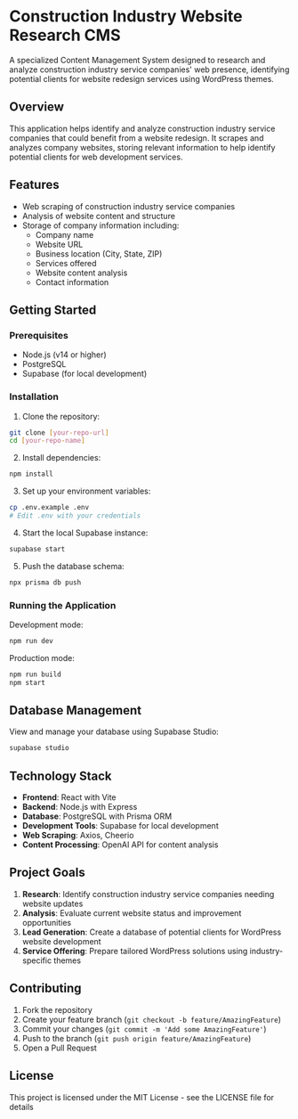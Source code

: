 # Construction Industry Website Research CMS

A specialized Content Management System designed to research and analyze construction industry service companies' web presence, identifying potential clients for website redesign services using WordPress themes.

## Overview

This application helps identify and analyze construction industry service companies that could benefit from a website redesign. It scrapes and analyzes company websites, storing relevant information to help identify potential clients for web development services.

## Features

- Web scraping of construction industry service companies
- Analysis of website content and structure
- Storage of company information including:
  - Company name
  - Website URL
  - Business location (City, State, ZIP)
  - Services offered
  - Website content analysis
  - Contact information

## Getting Started

### Prerequisites

- Node.js (v14 or higher)
- PostgreSQL
- Supabase (for local development)

### Installation

1. Clone the repository:
```bash
git clone [your-repo-url]
cd [your-repo-name]
```

2. Install dependencies:
```bash
npm install
```

3. Set up your environment variables:
```bash
cp .env.example .env
# Edit .env with your credentials
```

4. Start the local Supabase instance:
```bash
supabase start
```

5. Push the database schema:
```bash
npx prisma db push
```

### Running the Application

Development mode:
```bash
npm run dev
```

Production mode:
```bash
npm run build
npm start
```

## Database Management

View and manage your database using Supabase Studio:
```bash
supabase studio
```

## Technology Stack

- **Frontend**: React with Vite
- **Backend**: Node.js with Express
- **Database**: PostgreSQL with Prisma ORM
- **Development Tools**: Supabase for local development
- **Web Scraping**: Axios, Cheerio
- **Content Processing**: OpenAI API for content analysis

## Project Goals

1. **Research**: Identify construction industry service companies needing website updates
2. **Analysis**: Evaluate current website status and improvement opportunities
3. **Lead Generation**: Create a database of potential clients for WordPress website development
4. **Service Offering**: Prepare tailored WordPress solutions using industry-specific themes

## Contributing

1. Fork the repository
2. Create your feature branch (`git checkout -b feature/AmazingFeature`)
3. Commit your changes (`git commit -m 'Add some AmazingFeature'`)
4. Push to the branch (`git push origin feature/AmazingFeature`)
5. Open a Pull Request

## License

This project is licensed under the MIT License - see the LICENSE file for details